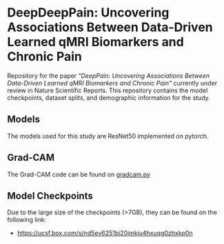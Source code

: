 # DeepDeepPain: Uncovering Associations Between Data-Driven Learned qMRI Biomarkers and Chronic Pain
Repository for the paper *"DeepPain: Uncovering Associations Between Data-Driven Learned qMRI Biomarkers and Chronic Pain"* currently under review in Nature Scientific Reports. This repository contains the model checkpoints, dataset splits, and demographic information for the study.

## Models
The models used for this study are ResNet50 implemented on pytorch.

## Grad-CAM
The Grad-CAM code can be found on [gradcam.py](/gradcam/gradcam.py)

## Model Checkpoints
Due to the large size of the checkpoints (>7GB), they can be found on the following link:
- https://ucsf.box.com/s/nd5ev6251bj20jmkju4hxuqg0zhxkp0n